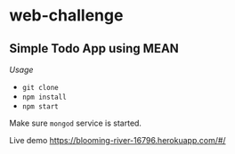 # web-challenge

## Simple Todo App using MEAN

*Usage*
- `git clone`
- `npm install`
- `npm start`

Make sure `mongod` service is started.

Live demo https://blooming-river-16796.herokuapp.com/#/
